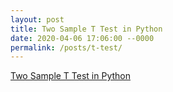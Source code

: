 ```yaml
---
layout: post
title: Two Sample T Test in Python
date: 2020-04-06 17:06:00 --0000
permalink: /posts/t-test/
---
```


[Two Sample T Test in Python](https://docs.scipy.org/doc/scipy/reference/generated/scipy.stats.ttest_ind.html)

